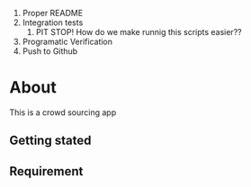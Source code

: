 1. Proper README 
2. Integration tests
    1. PIT STOP! How do we make runnig this scripts easier??
3. Programatic Verification
4. Push to Github

# About

This is a crowd sourcing app

## Getting stated


## Requirement